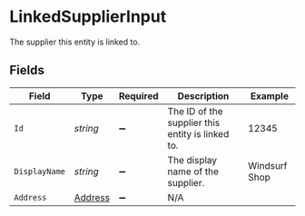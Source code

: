 # LinkedSupplierInput

The supplier this entity is linked to.


## Fields

| Field                                            | Type                                             | Required                                         | Description                                      | Example                                          |
| ------------------------------------------------ | ------------------------------------------------ | ------------------------------------------------ | ------------------------------------------------ | ------------------------------------------------ |
| `Id`                                             | *string*                                         | :heavy_minus_sign:                               | The ID of the supplier this entity is linked to. | 12345                                            |
| `DisplayName`                                    | *string*                                         | :heavy_minus_sign:                               | The display name of the supplier.                | Windsurf Shop                                    |
| `Address`                                        | [Address](../../Models/Components/Address.md)    | :heavy_minus_sign:                               | N/A                                              |                                                  |
